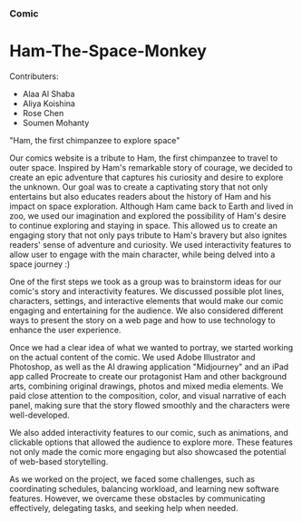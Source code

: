 ### Comic
# Ham-The-Space-Monkey

Contributers:
- Alaa Al Shaba
- Aliya Koishina
- Rose Chen
- Soumen Mohanty

 "Ham, the first chimpanzee to explore space"

 Our comics website is a tribute to Ham, the first chimpanzee to travel to outer space. Inspired by Ham's remarkable story of courage, we decided to create an epic adventure that captures his curiosity and desire to explore the unknown. Our goal was to create a captivating story that not only entertains but also educates readers about the history of Ham and his impact on space exploration. Although Ham came back to Earth and lived in zoo, we used our imagination and explored the possibility of Ham's desire to continue exploring and staying in space. This allowed us to create an engaging story that not only pays tribute to Ham's bravery but also ignites readers' sense of adventure and curiosity. We used interactivity features to allow user to engage with the main character, while being delved into a space journey :)

 One of the first steps we took as a group was to brainstorm ideas for our comic's story and interactivity features. We discussed possible plot lines, characters, settings, and interactive elements that would make our comic engaging and entertaining for the audience. We also considered different ways to present the story on a web page and how to use technology to enhance the user experience.

 Once we had a clear idea of what we wanted to portray, we started working on the actual content of the comic. We used Adobe Illustrator and Photoshop, as well as the AI drawing application "Midjourney" and an iPad app called Procreate to create our protagonist Ham and other background arts, combining original drawings, photos and mixed media elements. We paid close attention to the composition, color, and visual narrative of each panel, making sure that the story flowed smoothly and the characters were well-developed.

 We also added interactivity features to our comic, such as animations, and clickable options that allowed the audience to explore more. These features not only made the comic more engaging but also showcased the potential of web-based storytelling.

 As we worked on the project, we faced some challenges, such as coordinating schedules, balancing workload, and learning new software features. However, we overcame these obstacles by communicating effectively, delegating tasks, and seeking help when needed.
